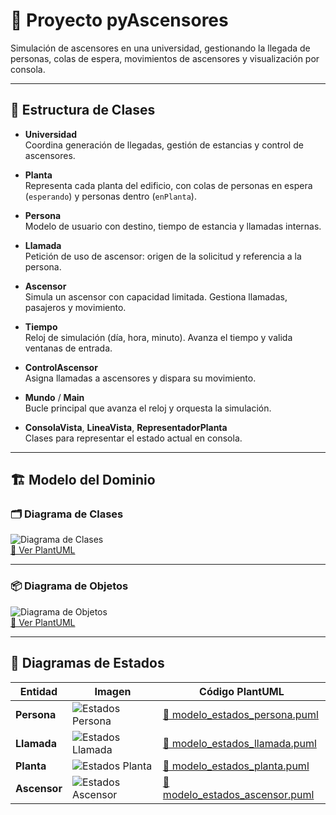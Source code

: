 # 🚀 Proyecto **pyAscensores**

Simulación de ascensores en una universidad, gestionando la llegada de personas, colas de espera, movimientos de ascensores y visualización por consola.

---

## 📂 Estructura de Clases

- **Universidad**  
  Coordina generación de llegadas, gestión de estancias y control de ascensores.

- **Planta**  
  Representa cada planta del edificio, con colas de personas en espera (`esperando`) y personas dentro (`enPlanta`).

- **Persona**  
  Modelo de usuario con destino, tiempo de estancia y llamadas internas.

- **Llamada**  
  Petición de uso de ascensor: origen de la solicitud y referencia a la persona.

- **Ascensor**  
  Simula un ascensor con capacidad limitada. Gestiona llamadas, pasajeros y movimiento.

- **Tiempo**  
  Reloj de simulación (día, hora, minuto). Avanza el tiempo y valida ventanas de entrada.

- **ControlAscensor**  
  Asigna llamadas a ascensores y dispara su movimiento.

- **Mundo** / **Main**  
  Bucle principal que avanza el reloj y orquesta la simulación.

- **ConsolaVista**, **LineaVista**, **RepresentadorPlanta**  
  Clases para representar el estado actual en consola.

---

## 🏗️ Modelo del Dominio

### 🗂️ Diagrama de Clases

![Diagrama de Clases](images/MdD/DdC/DdC.svg)  
[📖 Ver PlantUML](modelosUML/MdD/DdC/DdC.puml)

---

### 📦 Diagrama de Objetos

![Diagrama de Objetos](images/MdD/DiagramaDeObjetos/DiagramaObjetos.svg)  
[📖 Ver PlantUML](modelosUML/MdD/DiagramaObjetos/DiagramaObjetos.puml)

---

## 🔄 Diagramas de Estados

| Entidad  | Imagen                                                                                  | Código PlantUML                                                                                   |
|----------|-----------------------------------------------------------------------------------------|---------------------------------------------------------------------------------------------------|
| **Persona**  | ![Estados Persona](images/MdD/DiagramaEstados/DiagramaEstadosPersona.svg)         | [📖 modelo_estados_persona.puml](modelosUML/MdD/DiagramaEstados/DiagramaEstadosPersona.puml)      |
| **Llamada**  | ![Estados Llamada](images/MdD/DiagramaEstados/DiagramaEstadosLlamada.svg)         | [📖 modelo_estados_llamada.puml](modelosUML/MdD/DiagramaEstados/DiagramaEstadosLlamada.puml)      |
| **Planta**   | ![Estados Planta](images/MdD/DiagramaEstados/DiagramaEstadosPlanta.svg)           | [📖 modelo_estados_planta.puml](modelosUML/MdD/DiagramaEstados/DiagramaEstadosPlanta.puml)        |
| **Ascensor** | ![Estados Ascensor](images/MdD/DiagramaEstados/DiagramaEstadosAscensor.svg)       | [📖 modelo_estados_ascensor.puml](modelosUML/MdD/DiagramaEstados/DiagramaEstadosAscensor.puml)    |


